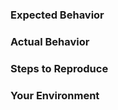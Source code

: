 ### Expected Behavior

<!-- {Please write here} -->

### Actual Behavior

<!-- {Please write here} -->

### Steps to Reproduce

<!-- {Please write here, including precondition(s)} -->

### Your Environment

<!-- {Add all relevant specs} -->
